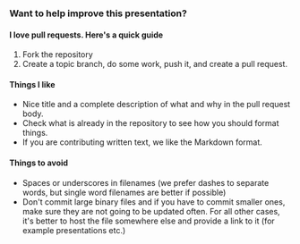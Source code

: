 ### Want to help improve this presentation?

#### I love pull requests. Here's a quick guide

1. Fork the repository
2. Create a topic branch, do some work, push it, and create a pull
   request.

#### Things I like

* Nice title and a complete description of what and why in the pull
  request body.
* Check what is already in the repository to see how you should format
  things.
* If you are contributing written text, we like the Markdown format.

#### Things to avoid

* Spaces or underscores in filenames (we prefer dashes to separate
  words, but single word filenames are better if possible)
* Don't commit large binary files and if you have to commit smaller
  ones, make sure they are not going to be updated often. For all other
cases, it's better to host the file somewhere else and provide a link to
it (for example presentations etc.)
